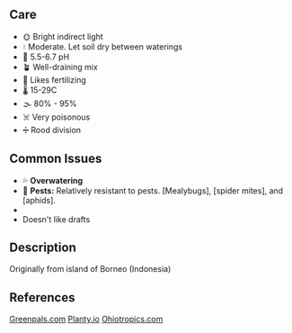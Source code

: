 
## Care 
- 🌞 Bright indirect light
- 💧 Moderate. Let soil dry between waterings 
-  🧪 5.5-6.7 pH
- 🪴 Well-draining mix 
-  🌱 Likes fertilizing
-  🌡️ 15-29C
-  🌫️ 80% - 95%
-  ☠️ Very poisonous
-  ➗ Rood division

## Common Issues
- 💦 **Overwatering** 
- 🐛 **Pests:** Relatively resistant to pests. [Mealybugs], [spider mites], and [aphids].
- 
-  Doesn't like drafts

## Description
Originally from island of Borneo (Indonesia)
## References 
[Greenpals.com](https://gardenpals.com/alocasia-cuprea/)
[Planty.io](https://plantly.io/plant-care/alocasia-cuprea-plant-care-guide/)
[Ohiotropics.com](https://www.ohiotropics.com/2022/09/13/alocasia-cuprea-red-secret/)

